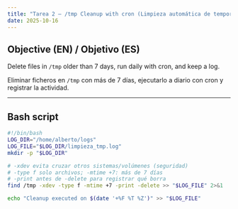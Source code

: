 ```yaml
---
title: "Tarea 2 — /tmp Cleanup with cron (Limpieza automática de temporales)"
date: 2025-10-16
---
```


## Objective (EN) / Objetivo (ES)
Delete files in `/tmp` older than 7 days, run daily with cron, and keep a log.

Eliminar ficheros en `/tmp` con más de 7 días, ejecutarlo a diario con cron y registrar la actividad.

---

## Bash script
```bash
#!/bin/bash
LOG_DIR="/home/alberto/logs"
LOG_FILE="$LOG_DIR/limpieza_tmp.log"
mkdir -p "$LOG_DIR"

# -xdev evita cruzar otros sistemas/volúmenes (seguridad)
# -type f solo archivos; -mtime +7: más de 7 días
# -print antes de -delete para registrar qué borra
find /tmp -xdev -type f -mtime +7 -print -delete >> "$LOG_FILE" 2>&1

echo "Cleanup executed on $(date '+%F %T %Z')" >> "$LOG_FILE"
